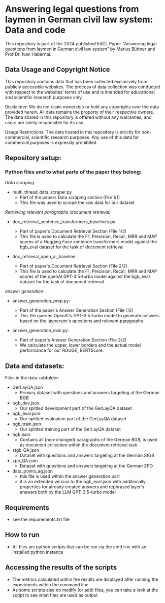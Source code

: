 # Answering legal questions from laymen in German civil law system: Data and code
This repository is part of the 2024 published EACL Paper "Answering legal questions from laymen in German civil law system" by Marius Büttner and Prof Dr. Ivan Habernal.

## Data Usage and Copyright Notice
This repository contains data that has been collected exclusively from publicly accessible websites. The process of data collection was conducted with respect to the websites' terms of use and is intended for educational and scientific research purposes only.

Disclaimer: We do not claim ownership or hold any copyrights over the data provided herein. All data remains the property of their respective owners. The data shared in this repository is offered without any warranties, and users are solely responsible for its use.

Usage Restrictions: The data hosted in this repository is strictly for non-commercial, scientific research purposes. Any use of this data for commercial purposes is expressly prohibited.

## Repository setup:

### Python files and to what parts of the paper they belong:
*Data scraping*
- multi_thread_data_scraper.py
    - Part of the papers Data scraping section (File 1/1)
    - This file was used to scrape the raw data for our dataset 

*Retrieving relevant paragraphs (document retrieval)*
- doc_retrieval_sentence_transformers_baselines.py
    - Part of paper's Document Retrieval Section (File 1/2)
    - This file is used to calculate the F1, Precision, Recall, MRR and MAP scores of a Hugging Face sentence transformers model against the bgb_eval dataset for the task of document retrieval

- doc_retrieval_open_ai_baseline
    - Part of paper's Document Retrieval Section (File 2/2)
    - This file is used to calculate the F1, Precision, Recall, MRR and MAP scores of the openAI GPT-3.5-turbo model against the bgb_eval dataset for the task of document retrieval

*answer generation*
- answer_generation_prep.py:
    - Part of the paper's Answer Generation Section (File 1/2)
    - This file queries OpenAI's GPT-3.5-turbo model to generate answers based on the layperson's questions and relevant paragraphs

- answer_generation_eval.py:
    - Part of paper's Answer Generation Section (File 2/2) 
    - We calculate the upper, lower borders and the actual model performance for our ROUGE, BERTScore.


## Data and datasets:
Files in the data subfolder:
- GerLayQA.json
    - Primary dataset with questions and answers targeting at the German BGB
- bgb_dev.json
    - Our splitted development part of the GerLayQA dataset
- bgb_eval.json
    - Our splitted evaluation part of the GerLayQA dataset
- bgb_train.json
    - Our splitted training part of the GerLayQA dataset
- bgb.json
    - Contains all (non-changed) paragraphs of the German BGB, is used as document collection within the document retrieval task
- stgb_QA.json
    - Dataset with questions and answers targeting at the German StGB
- zpo_QA.json
    - Dataset with questions and answers targeting at the German ZPO
- data_points_ag.json
    - this file is used within the answer generation part
    - it is an extended version to the bgb_eval.json with additionally properties for already created answers and rephrased layer's answers both by the LLM GPT-3.5-turbo model


## Requirements
- see the requirements.txt file

## How to run
- All files are python scripts that can be run via the cmd line with an installed python instance

## Accessing the results of the scripts
- The metrics calculated within the results are displayed after running the experiments within the command line
- As some scripts also do modify (or add) files, you can take a look at the script to see what files are used as output